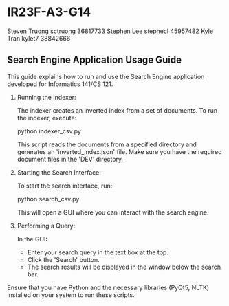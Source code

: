 # IR23F-A3-G14
Steven Truong sctruong 36817733 Stephen Lee stephecl 45957482 Kyle Tran kylet7 38842666

Search Engine Application Usage Guide
-------------------------------------

This guide explains how to run and use the Search Engine application developed for Informatics 141/CS 121.

1. Running the Indexer:

   The indexer creates an inverted index from a set of documents. To run the indexer, execute:

   python indexer_csv.py

   This script reads the documents from a specified directory and generates an 'inverted_index.json' file. Make sure you have the required document files in the 'DEV' directory.

2. Starting the Search Interface:

   To start the search interface, run:

   python search_csv.py

   This will open a GUI where you can interact with the search engine.

3. Performing a Query:

   In the GUI:
   - Enter your search query in the text box at the top.
   - Click the 'Search' button.
   - The search results will be displayed in the window below the search bar.

Ensure that you have Python and the necessary libraries (PyQt5, NLTK) installed on your system to run these scripts.
